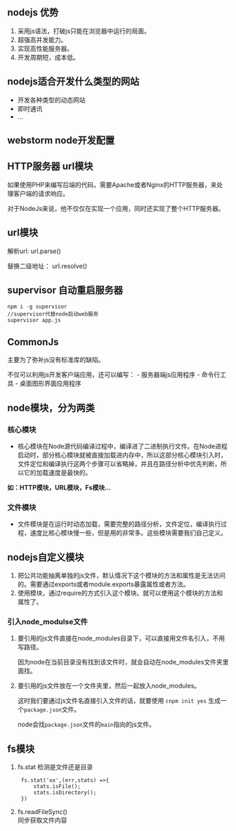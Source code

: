 ## nodejs 优势
1. 采用js语法，打破js只能在浏览器中运行的局面。
2. 超强高并发能力。
3. 实现高性能服务器。
4. 开发周期短，成本低。

## nodejs适合开发什么类型的网站
-  开发各种类型的动态网站
-  即时通讯
- ...

## webstorm node开发配置

## HTTP服务器 url模块
如果使用PHP来编写后端的代码，需要Apache或者Nginx的HTTP服务器，来处理客户端的请求响应。

对于NodeJs来说，他不仅仅在实现一个应用，同时还实现了整个HTTP服务器。

## url模块
   解析url: url.parse()
   
   替换二级地址： url.resolve()
## supervisor 自动重启服务器   
    npm i -g supervisor
    //supervisor代替node启动web服务
    supervisor app.js
    
## CommonJs
主要为了弥补js没有标准库的缺陷。
   
   不仅可以利用js开发客户端应用，还可以编写：
     - 服务器端js应用程序
     - 命令行工具
     - 桌面图形界面应用程序
     
 ## node模块，分为两类    
 ### 核心模块
 - 核心模块在Node源代码编译过程中，编译进了二进制执行文件。在Node进程启动时，部分核心模块就被直接加载进内存中，所以这部分核心模块引入时，文件定位和编译执行这两个步骤可以省略掉，并且在路径分析中优先判断，所以它的加载速度是最快的。
 
 **如：HTTP模块，URL模块，Fs模块...**
 
 ### 文件模块
 - 文件模块是在运行时动态加载，需要完整的路径分析，文件定位，编译执行过程，速度比核心模块慢一些，但是用的非常多。这些模块需要我们自己定义。
 
 ## nodejs自定义模块
 1. 把公共功能抽离单独的js文件，默认情况下这个模块的方法和属性是无法访问的。需要通过exports或者module.exports暴露属性或者方法。
 2. 使用模块，通过require的方式引入这个模块。就可以使用这个模块的方法和属性了。   
 
 ### 引入node_modulse文件
 1. 要引用的js文件直接在node_modules目录下，可以直接用文件名引入，不用写路径。
    
    因为node在当前目录没有找到该文件时，就会自动在node_modules文件夹里面找。
    
 2.  要引用的js文件放在一个文件夹里，然后一起放入node_modules。
 
        这时我们要通过js文件名直接引入文件的话，就要使用 `cnpm init yes` 生成一个`package.json`文件。
        
        node会找`package.json`文件的`main`指向的js文件。   
## fs模块

1. fs.stat 检测是文件还是目录   
       
        fs.stat('xx',(err,stats) =>{
            stats.isFile();
            stats.isDirectory();
        })
2. fs.readFileSync()   
 同步获取文件内容
        
   
   
    
    
    
